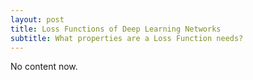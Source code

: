 ```yaml
---
layout: post
title: Loss Functions of Deep Learning Networks
subtitle: What properties are a Loss Function needs?
---
```

No content now.
